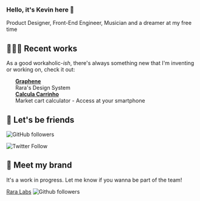 ### Hello, it's Kevin here 👋

Product Designer, Front-End Engineer, Musician and a dreamer at my free time

## 👨🏻‍💻 Recent works
As a good workaholic-_ish_, there's always something new that I'm inventing or working on, check it out:

<ul style="list-style: none;">
  <li>
    <a target="_blank" href="https://github.com/kevintosli/graphene"><b>Graphene</b></a></br>
    Rara's Design System
  </li>
  <li>
    <a target="_blank" href="https://kevintosli.github.io/calculacarrinho/"><b>Calcula Carrinho</a></b></br>
    Market cart calculator - Access at your smartphone
  </li>
</ul>

## 🤝 Let's be friends

![GitHub followers](https://img.shields.io/github/followers/kevintosli?style=social)

![Twitter Follow](https://img.shields.io/twitter/follow/heytosli?style=social)


## 💠 Meet my brand
It's a work in progress. Let me know if you wanna be part of the team!

[Rara Labs](https://github.com/rara-labs) ![Github followers](https://img.shields.io/github/followers/rara-labs?style=social)



<!--
**kevintosli/kevintosli** is a ✨ _special_ ✨ repository because its `README.md` (this file) appears on your GitHub profile.

Here are some ideas to get you started:

- 🔭 I’m currently working on ...
- 🌱 I’m currently learning ...
- 👯 I’m looking to collaborate on ...
- 🤔 I’m looking for help with ...
- 💬 Ask me about ...
- 📫 How to reach me: ...
- 😄 Pronouns: ...
- ⚡ Fun fact: ...
-->

